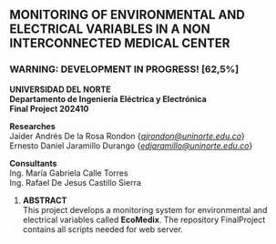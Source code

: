 ## MONITORING OF ENVIRONMENTAL AND ELECTRICAL VARIABLES IN A NON INTERCONNECTED MEDICAL CENTER

### WARNING: DEVELOPMENT IN PROGRESS! [62,5%]  

**UNIVERSIDAD DEL NORTE**  
**Departamento de Ingeniería Eléctrica y Electrónica**  
**Final Project 202410**  

**Researches**  
Jaider Andrés De la Rosa Rondon     {*ajrondon@uninorte.edu.co*}  
Ernesto Daniel Jaramillo Durango    {*edjaramillo@uninorte.edu.co*}  

**Consultants**  
Ing. María Gabriela Calle Torres  
Ing. Rafael De Jesus Castillo Sierra  

1. **ABSTRACT**  
This project develops a monitoring system for environmental and electrical variables called **EcoMedix**. The repository FinalProject contains all scripts needed for web server. 
